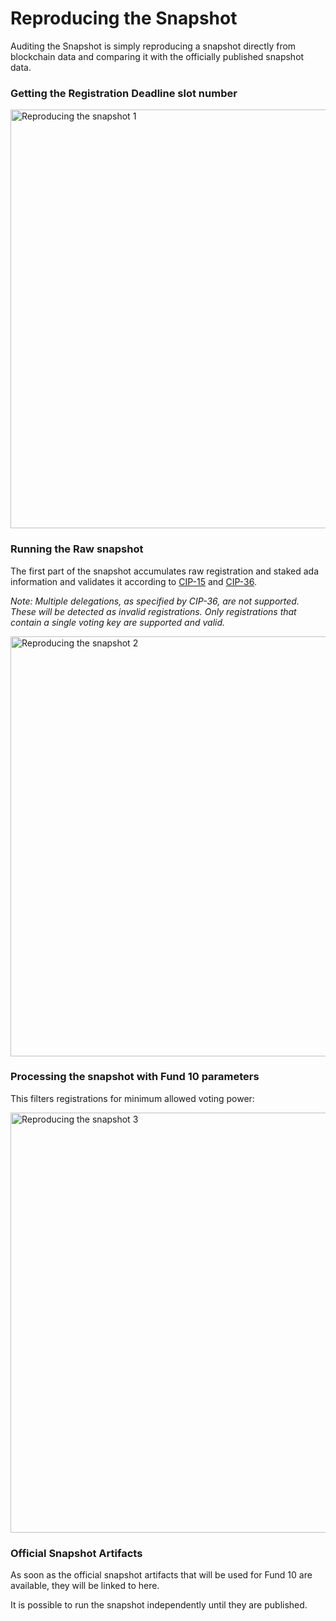 # **Reproducing the Snapshot**
Auditing the Snapshot is simply reproducing a snapshot directly from blockchain data and comparing it with the officially published snapshot data.

### **Getting the Registration Deadline slot number**

<img width="670" alt="Reproducing the snapshot 1" src="https://github.com/user-attachments/assets/1a3bae6e-2b2a-4b0f-9be9-f3e1afe962d9">

### **Running the Raw snapshot**
The first part of the snapshot accumulates raw registration and staked ada information and validates it according to [CIP-15](https://cips.cardano.org/cip/CIP-15) and [CIP-36](https://cips.cardano.org/cip/CIP-36).  

*Note: Multiple delegations, as specified by CIP-36, are not supported.  These will be detected as invalid registrations.  Only registrations that contain a single voting key are supported and valid.*

<img width="672" alt="Reproducing the snapshot 2" src="https://github.com/user-attachments/assets/7a88cf8f-8d12-4941-81ea-4a276e27e20e">

### **Processing the snapshot with Fund 10 parameters**
This filters registrations for minimum allowed voting power:

<img width="672" alt="Reproducing the snapshot 3" src="https://github.com/user-attachments/assets/5d838496-e9c5-4693-846e-0f1823a0721d">

### **Official Snapshot Artifacts**
As soon as the official snapshot artifacts that will be used for Fund 10 are available, they will be linked to here.

It is possible to run the snapshot independently until they are published.
